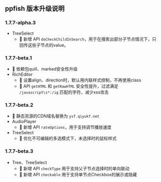 ## ppfish 版本升级说明

### 1.7.7-alpha.3
- TreeSelect
  - 🎊 新增 API `doCheckChildInSearch`，用于在搜索出部分子节点情况下，只回传这些子节点的value。

### 1.7.7-beta.1
- 🔨 依赖包quill、marked安全性升级
- RichEditor
  - 🔨 设置align、direction时，默认用内联样式控制，不再使用class
  - 🔨 API `getHTML` 和 `getRawHTML` 安全性提升，过滤满足 `/javascript\s*:/ig` 匹配的字符，减少xss攻击

### 1.7.7-beta.2
- 🔨 静态资源的CDN域名替换为 `ysf.qiyukf.net`
- AudioPlayer
  - 🎊 新增 API `rateOptions`，用于支持调节播放速度
- TreeSelect
  - 🔨 优化不可编辑的多选模式下，未选择时的鼠标样式

### 1.7.7-beta.3
- Tree、TreeSelect
  - 🎊 新增 API `checkType` 用于支持父子节点选择时的单向联动
  - 🎊 新增 API `checkable` 用于支持单节点Checkbox的展示或隐藏
